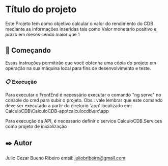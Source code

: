 ﻿# Título do projeto

Este Projeto tem como objetivo calcular o valor do rendimento do CDB mediante as informações inseridas tais como Valor monetario positivo e prazo em meses sendo maior que 1

## 🚀 Começando

Essas instruções permitirão que você obtenha uma cópia do projeto em operação na sua máquina local para fins de desenvolvimento e teste.

### 📋 Execução

Para executar o FrontEnd é necessário executar o comando "ng serve" no console do cmd para subir o projeto.
Obs.: vale lembrar que este comando deve ser executado a partir do diretorio 'app' localizado em: CalculoCDB\CalculoCDB-app\calculocdb\src\app

Para execução da API, é necessario definir o service CalculoCDB.Services como projeto de inicialização

## ✒️ Autor

Julio Cezar Bueno Ribeiro
email: juliobribeiro@gmail.com

